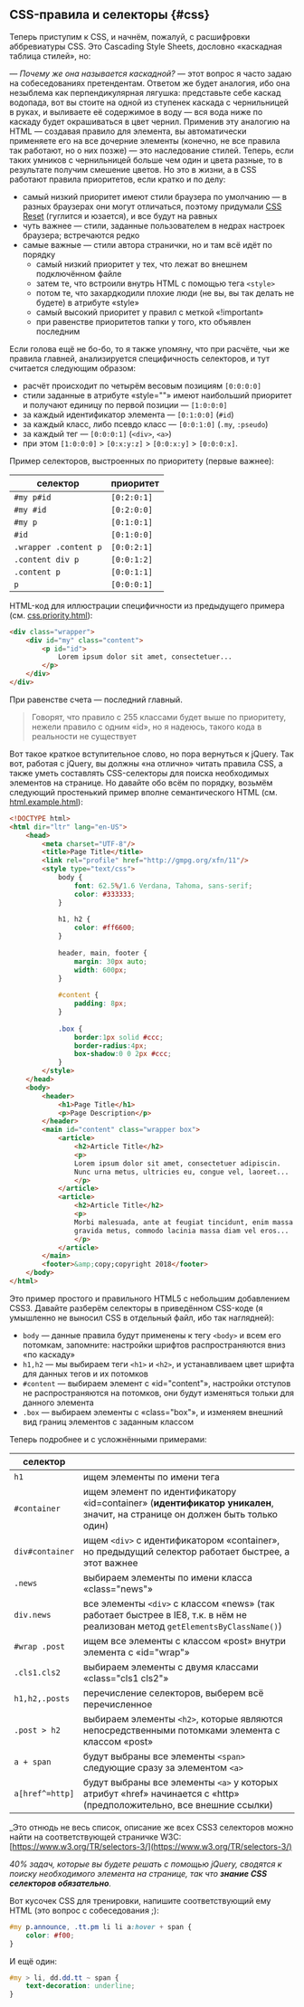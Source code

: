 ## CSS-правила и селекторы {#css}

Теперь приступим к CSS, и начнём, пожалуй, с расшифровки аббревиатуры CSS. Это Cascading Style Sheets, дословно «каскадная таблица стилей», но:

_— Почему же она называется каскадной?_ — этот вопрос я часто задаю на собеседованиях претендентам. Ответом же будет аналогия, ибо она незыблема как перпендикулярная лягушка: представьте себе каскад водопада, вот вы стоите на одной из ступенек каскада с чернильницей в руках, и выливаете её содержимое в воду — вся вода ниже по каскаду будет окрашиваться в цвет чернил. Применив эту аналогию на HTML — создавая правило для элемента, вы автоматически применяете его на все дочерние элементы (конечно, не все правила так работают, но о них позже) — это наследование стилей. Теперь, если таких умников с чернильницей больше чем один и цвета разные, то в результате получим смешение цветов. Но это в жизни, а в CSS работают правила приоритетов, если кратко и по делу:

* самый низкий приоритет имеют стили браузера по умолчанию — в разных браузерах они могут отличаться, поэтому придумали [CSS Reset](http://www.google.com/search?q=CSS+Reset) (гуглится и юзается), и все будут на равных
* чуть важнее — стили, заданные пользователем в недрах настроек браузера; встречаются редко
* самые важные — стили автора странички, но и там всё идёт по порядку
    *   самый низкий приоритет у тех, что лежат во внешнем подключённом файле
    *   затем те, что встроили внутрь HTML с помощью тега `<style>`
    *   потом те, что захардкодили плохие люди (не вы, вы так делать не будете) в атрибуте «style»
    *   самый высокий приоритет у правил с меткой «!important»
    *   при равенстве приоритетов тапки у того, кто объявлен последним

Если голова ещё не бо-бо, то я также упомяну, что при расчёте, чьи же правила главней, анализируется специфичность селекторов, и тут считается следующим образом:

* расчёт происходит по четырём весовым позициям `[0:0:0:0]`
* стили заданные в атрибуте «style=""» имеют наибольший приоритет и получают единицу по первой позиции — `[1:0:0:0]`
* за каждый идентификатор элемента — `[0:1:0:0]` (`#id`)
* за каждый класс, либо псевдо класс — `[0:0:1:0]` (`.my`, `:pseudo`)
* за каждый тег — `[0:0:0:1]` (`<div>`, `<a>`)
* при этом `[1:0:0:0]` > `[0:x:y:z]` > `[0:0:x:y]` > `[0:0:0:x]`.

Пример селекторов, выстроенных по приоритету (первые важнее):

селектор | приоритет
--- | ---
`#my p#id` | `[0:2:0:1]`
`#my #id` | `[0:2:0:0]`
`#my p` | `[0:1:0:1]`
`#id` | `[0:1:0:0]`
`.wrapper .content p` | `[0:0:2:1]`
`.content div p` | `[0:0:1:2]`
`.content p` | `[0:0:1:1]`
`p` | `[0:0:0:1]`

HTML-код для иллюстрации специфичности из предыдущего примера (см. [css.priority.html](http://anton.shevchuk.name/book/code/css.priority.html)):

```html
<div class="wrapper">
    <div id="my" class="content">
        <p id="id">
            Lorem ipsum dolor sit amet, consectetuer...
        </p>
    </div>
</div>
```

При равенстве счета — последний главный.

> Говорят, что правило с 255 классами будет выше по приоритету, нежели правило с одним «id», но я надеюсь, такого кода в реальности не существует

Вот такое краткое вступительное слово, но пора вернуться к jQuery. Так вот, работая с jQuery, вы должны «на отлично» читать правила CSS, а также уметь составлять CSS-селекторы для поиска необходимых элементов на странице. Но давайте обо всём по порядку, возьмём следующий простенький пример вполне семантического HTML (см. [html.example.html](http://anton.shevchuk.name/book/code/html.example.html)):

```html
<!DOCTYPE html>
<html dir="ltr" lang="en-US">
    <head>
        <meta charset="UTF-8"/>
        <title>Page Title</title>
        <link rel="profile" href="http://gmpg.org/xfn/11"/>
        <style type="text/css">
            body {
                font: 62.5%/1.6 Verdana, Tahoma, sans-serif;
                color: #333333;
            }
            
            h1, h2 {
                color: #ff6600;
            }
            
            header, main, footer {
                margin: 30px auto;
                width: 600px;
            }
            
            #content {
                padding: 8px;
            }
            
            .box {
                border:1px solid #ccc;
                border-radius:4px;
                box-shadow:0 0 2px #ccc;
            }
        </style>
    </head>
    <body>
        <header>
            <h1>Page Title</h1>
            <p>Page Description</p>
        </header>
        <main id="content" class="wrapper box">
            <article>
                <h2>Article Title</h2>
                <p>
                Lorem ipsum dolor sit amet, consectetuer adipiscin.
                Nunc urna metus, ultricies eu, congue vel, laoreet...
                </p>
            </article>
            <article>
                <h2>Article Title</h2>
                <p>
                Morbi malesuada, ante at feugiat tincidunt, enim massa
                gravida metus, commodo lacinia massa diam vel eros...
                </p>
            </article>
        </main>
        <footer>&amp;copy;copyright 2018</footer>
    </body>
</html>
```

Это пример простого и правильного HTML5 с небольшим добавлением CSS3. Давайте разберём селекторы в приведённом CSS-коде
(я умышленно не выносил CSS в отдельный файл, ибо так наглядней):

* `body` — данные правила будут применены к тегу `<body>` и всем его потомкам, запомните: настройки шрифтов распространяются вниз «по каскаду»
* `h1,h2` — мы выбираем теги `<h1>` и `<h2>`, и устанавливаем цвет шрифта для данных тегов и их потомков
* `#content` — выбираем элемент с «id="content"», настройки отступов не распространяются на потомков, они будут изменяться тольки для данного элемента
* `.box` — выбираем элементы с «class="box"», и изменяем внешний вид границ элементов с заданным классом

Теперь подробнее и с усложнёнными примерами:

| селектор || 
|---|---|
| `h1` | ищем элементы по имени тега |
| `#container` | ищем элемент по идентификатору «id=container» (**идентификатор уникален**, значит, на странице он должен быть только один) |
| `div#container` | ищем `<div>` c идентификатором «container», но предыдущий селектор работает быстрее, а этот важнее |
| `.news` | выбираем элементы по имени класса «class="news"» |
| `div.news` | все элементы `<div>` c классом «news» (так работает быстрее в IE8, т.к. в нём не реализован метод `getElementsByClassName()`) |
| `#wrap .post` | ищем все элементы с классом «post» внутри элемента с «id="wrap"» |
| `.cls1.cls2` | выбираем элементы с двумя классами «class="cls1 cls2"» |
| `h1,h2,.posts` | перечисление селекторов, выберем всё перечисленное |
| `.post > h2` | выбираем элементы `<h2>`, которые являются непосредственными потомками элемента с классом «post» |
| `a + span` | будут выбраны все элементы `<span>` следующие сразу за элементом `<a>` |
| `a[href^=http]` | будут выбраны все элементы `<a>` у которых атрибут «href» начинается с «http» (предположительно, все внешние ссылки) |

_Это отнюдь не весь список, описание же всех CSS3 селекторов можно найти на соответствующей страничке W3C: [https://www.w3.org/TR/selectors-3/](https://www.w3.org/TR/selectors-3/)

_40% задач, которые вы будете решать с помощью jQuery, сводятся к поиску необходимого элемента на странице, так что **знание CSS селекторов обязательно**._ 

Вот кусочек CSS для тренировки, напишите соответствующий ему HTML (это вопрос с собеседования ;):

```css
#my p.announce, .tt.pm li li a:hover + span { 
    color: #f00;
}
```

И ещё один:

```css
#my > li, dd.dd.tt ~ span {
    text-decoration: underline;
}
```
